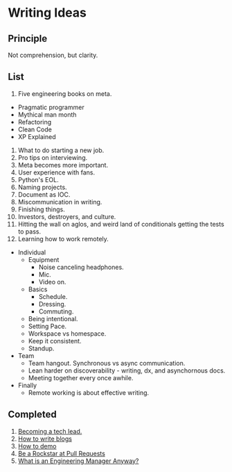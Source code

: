 # Writing Ideas

## Principle

Not comprehension, but clarity.

## List
1. Five engineering books on meta.
  - Pragmatic programmer
  - Mythical man month
  - Refactoring
  - Clean Code
  - XP Explained
1. What to do starting a new job.
1. Pro tips on interviewing.
1. Meta becomes more important.
1. User experience with fans.
1. Python's EOL.
1. Naming projects.
1. Document as IOC.
1. Miscommunication in writing.
1. Finishing things.
1. Investors, destroyers, and culture.
1. Hitting the wall on aglos, and weird land of conditionals getting the tests to pass.
1. Learning how to work remotely.
  - Individual
    - Equipment
      - Noise canceling headphones.
      - Mic.
      - Video on.
    - Basics
      - Schedule.
      - Dressing.
      - Commuting.
    - Being intentional.
    - Setting Pace.
    - Workspace vs homespace.
    - Keep it consistent.
    - Standup.
  - Team
    - Team hangout. Synchronous vs async communication.
    - Lean harder on discoverability - writing, dx, and asynchornous docs.
    - Meeting together every once awhile.
  - Finally
    - Remote working is about effective writing.

## Completed
1. [Becoming a tech lead.](https://dev.to/solidi/what-is-a-tech-lead-anyway-483p)
1. [How to write blogs](https://medium.com/@solidi/the-one-about-blogging-cd9e65a2055b)
1. [How to demo](https://dev.to/solidi/how-to-crush-your-next-team-demo-2bb5)
1. [Be a Rockstar at Pull Requests](https://dev.to/solidi/be-a-rockstar-at-pull-requests-1e4f)
1. [What is an Engineering Manager Anyway?](https://dev.to/solidi/what-is-an-engineering-manager-anyway-4and)
